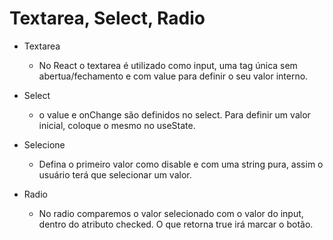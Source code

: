 # Textarea, Select, Radio

* Textarea
  - No React o textarea é utilizado como input, uma tag única sem abertua/fechamento e com value para definir o seu valor interno.
  <!-- 
  const App = () => {
  const [mensagem, setMensagem] = React.useState('');

  return (
    <form>
      <textarea
        id="mensagem"
        value={mensagem}
        rows="5"
        onChange={({ target }) => setMensagem(target.value)}
      />
      <p>{mensagem}</p>
    </form>
  );
  };
  -->

* Select
  - o value e onChange são definidos no select. Para definir um valor inicial, coloque o mesmo no useState.
  <!-- 
  const App = () => {
    const [select, setSelect] = React.useState('smartphone');

    return (
      <form>
        <select value={select} onChange={({ target }) => setSelect(target.value)}>
          <option value="notebook">Notebook</option>
          <option value="smartphone">Smartphone</option>
          <option value="tablet">Tablet</option>
        </select>
        <p>{select}</p>
      </form>
    );
  };
  -->

* Selecione
  - Defina o primeiro valor como disable e com uma string pura, assim o usuário terá que selecionar um valor.
  <!-- 
  const App = () => {
  const [select, setSelect] = React.useState('');

  return (
    <form>
      <select value={select} onChange={({ target }) => setSelect(target.value)}>
        <option value="" disabled>
          Selecione
        </option>
        <option value="notebook">Notebook</option>
        <option value="smartphone">Smartphone</option>
        <option value="tablet">Tablet</option>
      </select>
      <p>{select}</p>
    </form>
  );
  }; 
  -->

* Radio
  - No radio comparemos o valor selecionado com o valor do input, dentro do atributo checked. O que retorna true irá marcar o botão.
  <!-- 
  const App = () => {
  const [radio, setRadio] = React.useState('');

  function handleChange({ target }) {
    setRadio(target.value);
  }

  return (
    <form>
      <label>
        <input
          type="radio"
          value="notebook"
          checked={radio === 'notebook'}
          onChange={handleChange}
        />
        Notebook
      </label>
      <label>
        <input
          type="radio"
          value="smartphone"
          checked={radio === 'smartphone'}
          onChange={handleChange}
        />
        Smartphone
      </label>
      <label>
        <input
          type="radio"
          value="tablet"
          checked={radio === 'tablet'}
          onChange={handleChange}
        />
        Tablet
      </label>
    </form>
  );
  }; 
  -->


